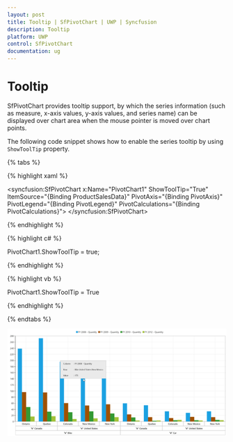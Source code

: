 ```yaml
---
layout: post
title: Tooltip | SfPivotChart | UWP | Syncfusion
description: Tooltip
platform: UWP
control: SfPivotChart
documentation: ug
---
```


# Tooltip

SfPivotChart provides tooltip support, by which the series information (such as measure, x-axis values, y-axis values, and series name) can be displayed over chart area when the mouse pointer is moved over chart points.

The following code snippet shows how to enable the series tooltip by using `ShowToolTip` property.

{% tabs %}

{% highlight xaml %}

<syncfusion:SfPivotChart x:Name="PivotChart1" ShowToolTip="True"
                         ItemSource="{Binding ProductSalesData}" PivotAxis="{Binding PivotAxis}"
                         PivotLegend="{Binding PivotLegend}" PivotCalculations="{Binding PivotCalculations}">
</syncfusion:SfPivotChart>

{% endhighlight %}

{% highlight c# %}

PivotChart1.ShowToolTip = true;

{% endhighlight %}

{% highlight vb %}

PivotChart1.ShowToolTip = True

{% endhighlight %}

{% endtabs %}

![](Tooltip_images/enableRelationalTooltip.png)